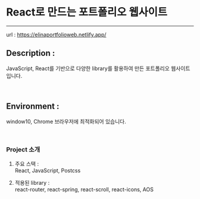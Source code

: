 # React로 만드는 포트폴리오 웹사이트

---

url : https://elinaportfolioweb.netlify.app/

## Description : <br/>

JavaScript, React를 기반으로 다양한 library를 활용하여 만든 포트폴리오 웹사이트입니다.

<br/>

## Environment : <br/>

window10, Chrome 브라우저에 최적화되어 있습니다.

<br/>

### Project 소개

1. 주요 스택 : <br/>
   React, JavaScript, Postcss

2. 적용된 library : <br/>
   react-router, react-spring, react-scroll, react-icons, AOS

